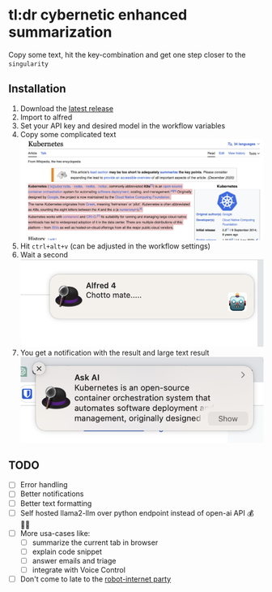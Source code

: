 # tl:dr cybernetic enhanced summarization

Copy some text, hit the key-combination and get one step closer to the `singularity`
 
## Installation
1. Download the [latest release]()
2. Import to alfred
3. Set your API key and desired model in the workflow variables
4. Copy some complicated text
![screenshot2](screenshot2.png)
4. Hit `ctrl+alt+v` (can be adjusted in the workflow settings)
5. Wait a second
![screenshot2](screenshot3.png)
6. You get a notification with the result and large text result
![screenshot](screenshot.png)


## TODO
- [ ] Error handling
- [ ] Better notifications
- [ ] Better text formatting
- [ ] Self hosted llama2-llm over python endpoint instead of open-ai API 💰 🙅‍♀️
- [ ] More usa-cases like: 
	- [ ] summarize the current tab in browser
	- [ ] explain code snippet
	- [ ] answer emails and triage 
	- [ ] integrate with Voice Control
- [ ] Don't come to late to the [ robot-internet party ](https://www.theverge.com/23753963/google-seo-shopify-small-business-ai)
